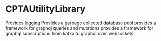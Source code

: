 # CPTAUtilityLibrary

Provides logging
Provides a garbage collected database pool
provides a framework for graphql queries and mutations
provides a framework for graphql subscriptions from kafka to graphql over websockets
